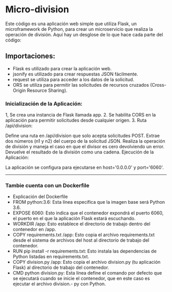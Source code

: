 # Micro-division

Este código es una aplicación web simple que utiliza Flask, un microframework de Python, para crear un microservicio que realiza la operación de división. Aquí hay un desglose de lo que hace cada parte del código:

## Importaciones:

- Flask es utilizado para crear la aplicación web.
- jsonify es utilizado para crear respuestas JSON fácilmente.
- request se utiliza para acceder a los datos de la solicitud.
- ORS se utiliza para permitir las solicitudes de recursos cruzados (Cross-Origin Resource Sharing).

### Inicialización de la Aplicación:

1, Se crea una instancia de Flask llamada app.
2. Se habilita CORS en la aplicación para permitir solicitudes desde cualquier origen.
3. Ruta /api/division:

Define una ruta en /api/division que solo acepta solicitudes POST.
Extrae dos números (n1 y n2) del cuerpo de la solicitud JSON.
Realiza la operación de división y maneja el caso en que el divisor es cero devolviendo un error.
Devuelve el resultado de la división como una cadena.
Ejecución de la Aplicación:

La aplicación se configura para ejecutarse en host='0.0.0.0' y port='6060'.


---

### Tambie cuenta con un Dockerfile

- Explicación del Dockerfile
- FROM python:3.6: Esta línea especifica que la imagen base será Python 3.6.
- EXPOSE 6060: Esto indica que el contenedor expondrá el puerto 6060, el puerto en el que la aplicación Flask estará escuchando.
- WORKDIR /app: Esto establece el directorio de trabajo dentro del contenedor en /app.
- COPY requirements.txt /app: Esto copia el archivo requirements.txt desde el sistema de archivos del host al directorio de trabajo del contenedor.
- RUN pip install -r requirements.txt: Esto instala las dependencias de Python listadas en requirements.txt.
- COPY division.py /app: Esto copia el archivo division.py (tu aplicación Flask) al directorio de trabajo del contenedor.
- CMD python division.py: Esta línea define el comando por defecto que se ejecutará cuando se inicie el contenedor, que en este caso es ejecutar el archivo division.- py con Python.

